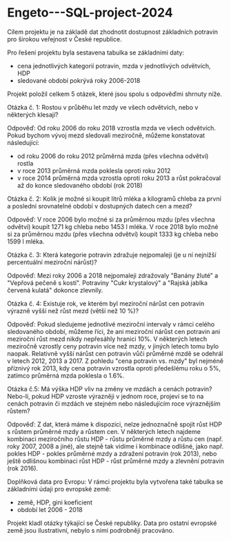# Engeto---SQL-project-2024

Cílem projektu je na základě dat zhodnotit dostupnost základních potravin pro širokou veřejnost v České republice. 

Pro řešení projektu byla sestavena tabulka se základními daty:
- cena jednotlivých kategorií potravin, mzda v jednotlivých odvětvích, HDP
- sledované období pokrývá roky 2006-2018

Projekt položil celkem 5 otázek, které jsou spolu s odpověďmi shrnuty níže.


Otázka č. 1:
Rostou v průběhu let mzdy ve všech odvětvích, nebo v některých klesají?

Odpověď:
Od roku 2006 do roku 2018 vzrostla mzda ve všech odvětvích.
Pokud bychom vývoj mezd sledovali meziročně, můžeme konstatovat následující:
- od roku 2006 do roku 2012 průměrná mzda (přes všechna odvětví) rostla
- v roce 2013 průměrná mzda poklesla oproti roku 2012
- v roce 2014 průměrná mzda vzrostla oproti roku 2013 a růst pokračoval až do konce sledovaného období (rok 2018)


Otázka č. 2:
Kolik je možné si koupit litrů mléka a kilogramů chleba za první a poslední srovnatelné období v dostupných datech cen a mezd?

Odpověď:
V roce 2006 bylo možné si za průměrnou mzdu (přes všechna odvětví) koupit 1271 kg chleba nebo 1453 l mléka.
V roce 2018 bylo možné si za průměrnou mzdu (přes všechna odvětví) koupit 1333 kg chleba nebo 1599 l mléka.


Otázka č. 3: Která kategorie potravin zdražuje nejpomaleji (je u ní nejnižší percentuální meziroční nárůst)?

Odpověď:
Mezi roky 2006 a 2018 nejpomaleji zdražovaly "Banány žluté" a "Vepřová pečeně s kostí".
Potraviny "Cukr krystalový" a "Rajská jablka červená kulatá" dokonce zlevnily.


Otázka č. 4: Existuje rok, ve kterém byl meziroční nárůst cen potravin výrazně vyšší než růst mezd (větší než 10 %)?

Odpověď:
Pokud sledujeme jednotlivé meziroční intervaly v rámci celého sledovaného období, můžeme říci, že ani meziroční nárůst cen potravin ani meziroční růst mezd nikdy nepřesáhly hranici 10%.
V některých letech meziročně vzrostly ceny potravin více než mzdy, v jiných letech tomu bylo naopak.
Relativně vyšší nárůst cen potravin vůči průměrné mzdě se odehrál v letech 2012, 2013 a 2017.
Z pohledu "cena potravin vs. mzdy" byl nejméně příznivý rok 2013, kdy cena potravin vzrostla oproti předešlému roku o 5%, zatímco průměrná mzda poklesla o 1.6%.


Otázka č.5:
Má výška HDP vliv na změny ve mzdách a cenách potravin?
Nebo-li, pokud HDP vzroste výrazněji v jednom roce, projeví se to na cenách potravin či mzdách ve stejném nebo následujícím roce výraznějším růstem?

Odpověď:
Z dat, která máme k dispozici, nelze jednoznačně spojit růst HDP s růstem průměrné mzdy a růstem cen.
V některých letech najdeme kombinaci meziročního růstu HDP - růstu průměrné mzdy a růstu cen (např. roky 2007, 2008 a jiné),
ale stejně tak vidíme i kombinace odlišné, jako např. pokles HDP - pokles průměrné mzdy a zdražení potravin (rok 2013),
nebo ještě odlišnou kombinaci růst HDP - růst průměrné mzdy a zlevnění potravin (rok 2016).


Doplňková data pro Evropu:
V rámci projektu byla vytvořena také tabulka se základními údaji pro evropské země:
- země, HDP, gini koeficient
- období let 2006 - 2018

Projekt kladl otázky týkající se České republiky.
Data pro ostatní evropské země jsou ilustrativní, nebylo s nimi podrobněji pracováno. 






  